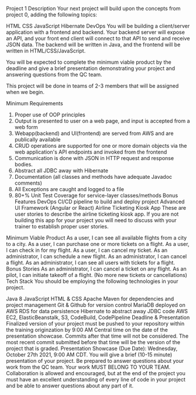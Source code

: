 Project 1
Description
Your next project will build upon the concepts from project 0, adding the following topics:

HTML
CSS
JavaScript
Hibernate
DevOps
You will be building a client/server application with a frontend and backend. Your backend server will expose an API, and your front end client will connect to that API to send and receive JSON data. The backend will be written in Java, and the frontend will be written in HTML/CSS/JavaScript.

You will be expected to complete the minimum viable product by the deadline and give a brief presentation demonstrating your project and answering questions from the QC team.

This project will be done in teams of 2-3 members that will be assigned when we begin.

Minimum Requirements
  1. Proper use of OOP principles
  2. Output is presented to user on a web page, and input is accepted from a web form
  3. Webapp(backend) and UI(frontend) are served from AWS and are publically available
  4. CRUD operations are supported for one or more domain objects via the web application's API endpoints and invoked from the frontend
  5. Communication is done with JSON in HTTP request and response bodies.
  6. Abstract all JDBC away with Hibernate
  7. Documentation (all classes and methods have adequate Javadoc comments)
  8. All Exceptions are caught and logged to a file
  9. 80+% Unit Test Coverage for service-layer classes/methods
Bonus Features
  DevOps CI/CD pipeline to build and deploy project
  Advanced UI Framework (Angular or React)
Airline Ticketing Kiosk App
These are user stories to describe the airline ticketing kiosk app. If you are not building this app for your project you will need to discuss with your trainer to establish proper user stories.

Minimum Viable Product
  As a user, I can see all available flights from a city to a city.
  As a user, I can purchase one or more tickets on a flight.
  As a user, I can check in for my flight.
  As a user, I can cancel my ticket.
  As an administrator, I can schedule a new flight.
  As an administrator, I can cancel a flight.
  As an administrator, I can see all users with tickets for a flight.
Bonus Stories
  As an administrator, I can cancel a ticket on any flight.
  As an pilot, I can initiate takeoff of a flight. (No more new tickets or cancellations)
Tech Stack
You should be employing the following technologies in your project.

Java 8
JavaScript
HTML & CSS
Apache Maven for dependencies and project management
Git & Github for version control
MariaDB deployed on AWS RDS for data persistence
Hibernate to abstract away JDBC code
AWS EC2, ElasticBeanstalk, S3, CodeBuild, CodePipeline
Deadline & Presentation
Finalized version of your project must be pushed to your repository within the training originzation by 9:00 AM Central time on the date of the presentation showcase. Commits after that time will not be considered. The most recent commit submitted before that time will be the version of the project that is graded.
Presentation Showcase (Due Date): Wednesday, October 27th 2021, 9:00 AM CDT.
You will give a brief (10-15 minute) presentation of your project. Be prepared to answer questions about your work from the QC team.
Your work MUST BELONG TO YOUR TEAM. Collaboration is allowed and encouraged, but at the end of the project you must have an excellent understanding of every line of code in your project and be able to answer questions about any part of it.
